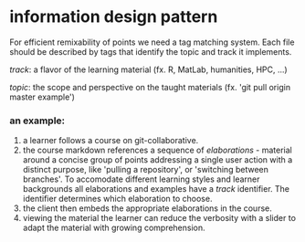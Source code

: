 # information design pattern
For efficient remixability of points we need a tag matching system. Each file should be described by tags that identify the topic and track it implements.

_track_: a flavor of the learning material (fx. R, MatLab, humanities, HPC, ...)  

_topic_: the scope and perspective on the taught materials (fx. 'git pull origin master example')

### an example:

1) a learner follows a course on git-collaborative. 
2) the course markdown references a sequence of _elaborations_ - material around a concise group of points addressing a single user action with a distinct purpose, like 'pulling a repository', or 'switching between branches'. To accomodate different learning styles and learner backgrounds all elaborations and examples have a _track_ identifier. The identifier determines which elaboration to choose. 
3) the client then embeds the appropriate elaborations in the course.
4) viewing the material the learner can reduce the verbosity with a slider to adapt the material with growing comprehension.
